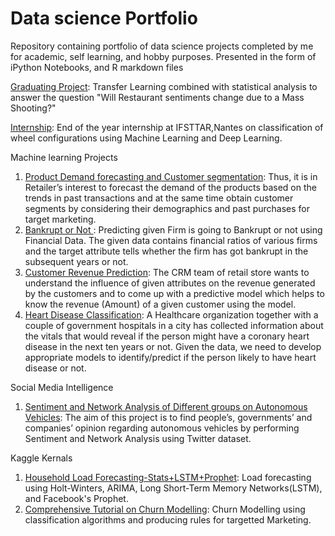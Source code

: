 # Data science Portfolio

Repository containing portfolio of data science projects completed by me for academic, self learning, and hobby purposes. Presented in the form of iPython Notebooks, and R markdown files 

[Graduating Project](/Graduating_Project/): Transfer Learning combined with statistical analysis to answer the question "Will Restaurant sentiments change due to a Mass Shooting?"

[Internship](Internship_Report.pdf): End of the year internship at IFSTTAR,Nantes on classification of wheel configurations using Machine Learning and Deep Learning.

Machine learning Projects
  1. [Product Demand forecasting and Customer segmentation](/Customerseg/): Thus, it is in Retailer’s interest to forecast the demand of the products based on the trends in past transactions and at the same time obtain customer segments by considering their demographics and past purchases for target marketing.
  2. [Bankrupt or Not ](/BankruptorNot/): Predicting given Firm is going to Bankrupt or not using Financial Data. The given data contains financial ratios of various firms and the target attribute tells whether the firm has got bankrupt in the subsequent years or not.
  3. [Customer Revenue Prediction](CustomerRevenue.R): The CRM team of retail store wants to understand the influence of given attributes on the revenue generated by the customers and to come up with a predictive model which helps to know the revenue (Amount) of a given customer using the model.
  4. [Heart Disease Classification](HeartDisease.R): A Healthcare organization together with a couple of government hospitals in a city has collected information about the vitals that would reveal if the person might have a coronary heart disease in the next ten years or not. Given the data, we need to develop appropriate models to identify/predict if the person likely to have heart disease or not.
 
 Social Media Intelligence 
  1. [Sentiment and Network Analysis of Different groups on Autonomous Vehicles](https://drive.google.com/file/d/0B2rpo1ddK0UOZ3pHcnNSVXVCNDgtQWpNNUxqTElCV3I0bEZB/view?usp=sharing): The aim of this project is to find people’s, governments’ and companies’ opinion regarding autonomous vehicles by performing Sentiment and Network Analysis using Twitter dataset.

Kaggle Kernals

 1. [Household Load Forecasting-Stats+LSTM+Prophet](https://www.kaggle.com/yaswanthkumar/household-load-forecasting-stats-lstm-prophet): Load forecasting using Holt-Winters, ARIMA, Long Short-Term Memory Networks(LSTM), and Facebook's Prophet.
 2. [Comprehensive Tutorial on Churn Modelling](https://www.kaggle.com/yaswanthkumar/comprehensive-tutorial-on-churn-modelling): Churn Modelling using classification algorithms and producing rules for targetted Marketing.
